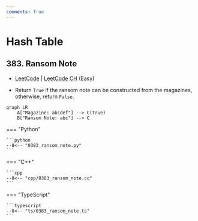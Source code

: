 ```yaml
---
comments: True
---
```


# Hash Table

## 383. Ransom Note

-  [LeetCode](https://leetcode.com/problems/ransom-note/) | [LeetCode CH](https://leetcode.cn/problems/ransom-note/) (Easy)

-   Return `True` if the ransom note can be constructed from the magazines, otherwise, return `False`.

```mermaid
graph LR
    A["Magazine: abcdef"] --> C(True)
    B["Ransom Note: abc"] --> C
```

=== "Python"

    ```python
    --8<-- "0383_ransom_note.py"
    ```

=== "C++"

    ```cpp
    --8<-- "cpp/0383_ransom_note.cc"
    ```

=== "TypeScript"

    ```typescript
    --8<-- "ts/0383_ransom_note.ts"
    ```
